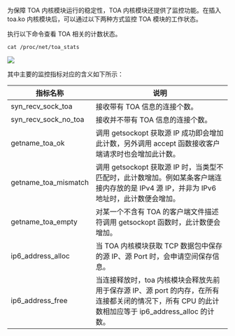 为保障 TOA 内核模块运行的稳定性，TOA 内核模块还提供了监控功能。在插入 toa.ko 内核模块后，可以通过以下两种方式监控 TOA 模块的工作状态。

执行以下命令查看 TOA 相关的计数状态。
```
cat /proc/net/toa_stats
```
![](https://qcloudimg.tencent-cloud.cn/raw/7c6cc32285f861d87f3d4ecd3ae5d9a9.png)

其中主要的监控指标对应的含义如下所示：

| 指标名称             | 说明                                                         |
| -------------------- | ------------------------------------------------------------ |
| syn_recv_sock_toa    | 接收带有 TOA 信息的连接个数。                                |
| syn_recv_sock_no_toa | 接收并不带有 TOA 信息的连接个数。                            |
| getname_toa_ok       | 调用 getsockopt 获取源 IP 成功即会增加此计数，另外调用 accept 函数接收客户端请求时也会增加此计数。 |
| getname_toa_mismatch | 调用 getsockopt 获取源 IP 时，当类型不匹配时，此计数增加。例如某条客户端连接内存放的是 IPv4 源 IP，并非为 IPv6 地址时，此计数便会增加。 |
| getname_toa_empty    | 对某一个不含有 TOA 的客户端文件描述符调用 getsockopt 函数时，此计数便会增加。 |
| ip6_address_alloc    | 当 TOA 内核模块获取 TCP 数据包中保存的源 IP、源 Port 时，会申请空间保存信息。 |
| ip6_address_free     | 当连接释放时，toa 内核模块会释放先前用于保存源 IP、源 port 的内存，在所有连接都关闭的情况下，所有 CPU 的此计数相加应等于 ip6_address_alloc 的计数。 |

